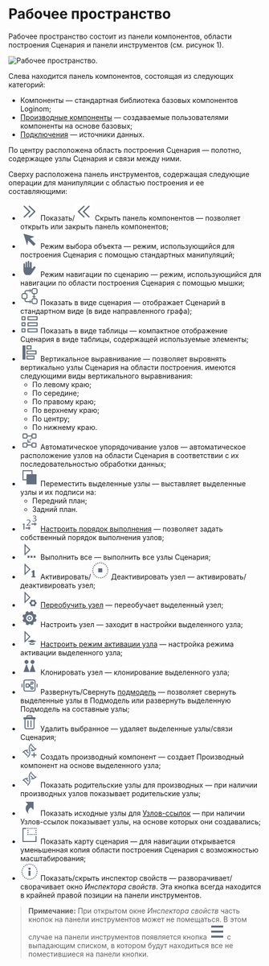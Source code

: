 # Рабочее пространство
Рабочее пространство состоит из панели компонентов, области построения Сценария и панели инструментов (см. рисунок 1).

![Рабочее пространство.](./workspace.png)

Cлева находится панель компонентов, состоящая из следующих категорий:

* Компоненты — стандартная библиотека базовых компонентов Loginom;
* [Производные компоненты](../scenario/derived-component.md) — создаваемые пользователями компоненты на основе базовых;
* [Подключения](../integration/connections/README.md) — источники данных.

По центру расположена область построения Сценария — полотно, содержащее узлы Сценария и связи между ними.

Сверху расположена панель инструментов, содержащая следующие операции для манипуляции с областью построения и ее составляющими:
* ![](../images/icons/toolbar-controls/arrow-rr_default.svg) Показать/![](../images/icons/toolbar-controls/arrow-ll_default.svg) Скрыть панель компонентов — позволяет открыть или закрыть панель компонентов;
* ![](../images/icons/toolbar-controls/cursor_default.svg) Режим выбора объекта — режим, использующийся для построения Сценария с помощью стандартных манипуляций;
* ![](../images/icons/toolbar-controls/hand_default.svg) Режим навигации по сценарию — режим, использующийся для навигации по области построения Сценария с помощью мышки;
* ![](../images/icons/toolbar-controls/workflow_default.svg) Показать в виде сценария — отображает Сценарий  в стандартном виде (в виде направленного графа);
* ![](../images/icons/toolbar-controls/table_default.svg) Показать в виде таблицы — компактное отображение Сценария в виде таблицы, содержащей используемые элементы;
* ![](../images/icons/toolbar-controls/v-align-left_default.svg) Вертикальное выравнивание — позволяет выровнять вертикально узлы Сценария на области построения. имеются следующими виды вертикального выравнивания:
   * По левому краю;
   * По середине;
   * По правому краю;
   * По верхнему краю;
   * По центру;
   * По нижнему краю.
* ![](../images/icons/toolbar-controls/layout_default.svg) Автоматическое упорядочивание узлов — автоматическое расположение узлов на области Сценария в соответствии с их последовательностью обработки данных;
* ![](../images/icons/toolbar-controls/move-front_default.svg) Переместить выделенные узлы — выставляет выделенные узлы и их подписи на:
   * Передний план;
   * Задний план.
* ![](../images/icons/toolbar-controls/order_default.svg) [Настроить порядок выполнения](../scenario/run-order.md) — позволяет задать собственный порядок выполнения узлов;
* ![](../images/icons/toolbar-controls/run-all_default.svg) Выполнить все — выполнить все узлы Сценария;
* ![](../images/icons/toolbar-controls/run-current_default.svg) Активировать/![](../images/icons/toolbar-controls/stop_default.svg) Деактивировать узел — активировать/деактивировать узел;
* ![](../images/icons/toolbar-controls/retrain_default.svg) [Переобучить узел](../scenario/training-processors.md) — переобучает выделенный узел;
* ![](../images/icons/toolbar-controls/setup_default.svg) Настроить узел — заходит в настройки выделенного узла;
* ![](../images/icons/toolbar-controls/batch-mode_default.svg) [Настроить режим активации узла](../scenario/setting-batch-processing-mode.md) — настройка режима активации выделенного узла;
* ![](../images/icons/toolbar-controls/clone_default.svg) Клонировать узел — клонирование выделенного узла;
* ![](../images/icons/toolbar-controls/compose-generic-model_default.svg) Развернуть/Свернуть [подмодель](../processors/control/submodel.md) — позволяет свернуть выделенные узлы в Подмодель или развернуть выделенную Подмодель на составные узлы;
* ![](../images/icons/toolbar-controls/delete_default.svg) Удалить выбранное — удаляет выделенные узлы/связи Сценария;
* ![](../images/icons/toolbar-controls/derive-node_default.svg) Создать производный компонент — создает Производный компонент на основе выделенного узла;
* ![](../images/icons/toolbar-controls/show-derived-nodes_default.svg) Показать родительские узлы для производных — при наличии производных узлов показывает родительские узлы;
* ![](../images/icons/toolbar-controls/show-reference-links_default.svg) Показать исходные узлы для [Узлов-ссылок](../processors/control/unit-link.md) — при наличии Узлов-ссылок показывает узлы, на основе которых они создавались;
* ![](../images/icons/toolbar-controls/preview_default.svg) Показать карту сценария — для навигации открывается уменьшенная копия области построения Сценария с возможностью масштабирования;
* ![](../images/icons/toolbar-controls/info_default.svg) Показать/скрыть инспектор свойств — разворачивает/сворачивает окно *Инспектора свойств*. Эта кнопка всегда находится в крайней правой позиции на  панели инструментов.

> **Примечание:** При открытом окне *Инспектора свойств* часть кнопок на панели инструментов может не помещаться. В этом случае на панели инструментов появляется кнопка ![](../images/icons/toolbar-controls/system-panel-more_default.svg) с выпадающим списком,  в котором будут находиться все не поместившиеся на панели кнопки.